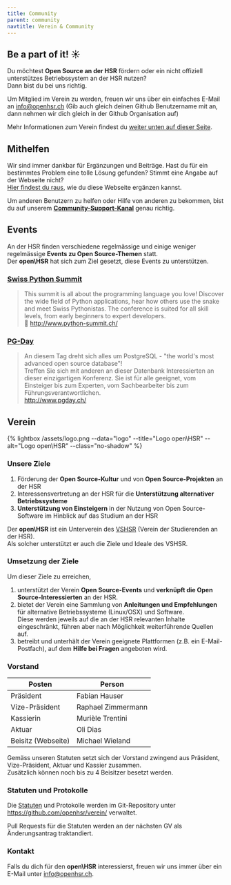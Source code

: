 ```yaml
---
title: Community
parent: community
navtitle: Verein & Community
---
```


## Be a part of it! :sunny:

Du möchtest **Open Source an der HSR** fördern oder ein nicht offiziell unterstützes Betriebssystem an der HSR nutzen?  
Dann bist du bei uns richtig.

Um Mitglied im Verein zu werden, freuen wir uns über ein einfaches E-Mail an <info@openhsr.ch> (Gib auch gleich deinen Github Benutzername mit an, dann nehmen wir dich gleich in der Github Organisation auf)

Mehr Informationen zum Verein findest du [weiter unten auf dieser Seite](#verein).

## Mithelfen

Wir sind immer dankbar für Ergänzungen und Beiträge. Hast du für ein bestimmtes Problem eine tolle Lösung gefunden? Stimmt eine Angabe auf der Webseite nicht?  
[Hier findest du raus](/contribute/), wie du diese Webseite ergänzen kannst.

Um anderen Benutzern zu helfen oder Hilfe von anderen zu bekommen, bist du auf unserem **[Community-Support-Kanal](/hilfe/)** genau richtig.

## Events

An der HSR finden verschiedene regelmässige und einige weniger regelmässige **Events zu Open Source-Themen** statt.  
Der **open\HSR** hat sich zum Ziel gesetzt, diese Events zu unterstützen.

### [Swiss Python Summit](http://www.python-summit.ch/)

> This summit is all about the programming language you love! Discover the wide field of Python applications, hear how others use the snake and meet Swiss Pythonistas. The conference is suited for all skill levels, from early beginners to expert developers.  
:snake: <http://www.python-summit.ch/>

### [PG-Day](http://www.pgday.ch/)
> An diesem Tag dreht sich alles um PostgreSQL - "the world's most advanced open source database"!  
> Treffen Sie sich mit anderen an dieser Datenbank Interessierten an dieser einzigartigen Konferenz. Sie ist für alle geeignet, vom Einsteiger bis zum Experten, vom Sachbearbeiter bis zum Führungsverantwortlichen.  
<http://www.pgday.ch/>

## Verein

{% lightbox /assets/logo.png --data="logo" --title="Logo open\HSR" --alt="Logo open\HSR" --class="no-shadow" %}

### Unsere Ziele

1. Förderung der **Open Source-Kultur** und von **Open Source-Projekten** an der HSR
2. Interessensvertretung an der HSR für die **Unterstützung alternativer Betriebssysteme**
3. **Unterstützung von Einsteigern** in der Nutzung von Open Source-Software im Hinblick auf das Studium an der HSR

Der **open\HSR** ist ein Unterverein des [VSHSR](https://www.vshsr.ch/) (Verein der Studierenden an der HSR).  
Als solcher unterstützt er auch die Ziele und Ideale des VSHSR.


### Umsetzung der Ziele

Um dieser Ziele zu erreichen,

1. unterstützt der Verein **Open Source-Events** und **verknüpft die Open Source-Interessierten** an der HSR.
2. bietet der Verein eine Sammlung von **Anleitungen und Empfehlungen** für alternative Betriebssysteme (Linux/OSX) und Software.  
   Diese werden jeweils auf die an der HSR relevanten Inhalte eingeschränkt, führen aber nach Möglichkeit weiterführende Quellen auf.
3. betreibt und unterhält der Verein geeignete Plattformen (z.B. ein E-Mail-Postfach), auf dem **Hilfe bei Fragen** angeboten wird.


### Vorstand

Posten | Person
------ | ------
Präsident | Fabian Hauser
Vize-Präsident | Raphael Zimmermann
Kassierin | Murièle Trentini
Aktuar  | Oli Dias
Beisitz (Webseite) | Michael Wieland

Gemäss unseren Statuten setzt sich der Vorstand zwingend aus Präsident, Vize-Präsident, Aktuar und Kassier zusammen.  
Zusätzlich können noch bis zu 4 Beisitzer besetzt werden.

### Statuten und Protokolle

Die [Statuten](/assets/verein/statuten.pdf) und Protokolle werden im Git-Repository unter <https://github.com/openhsr/verein/> verwaltet.

Pull Requests für die Statuten werden an der nächsten GV als Änderungsantrag traktandiert.

### Kontakt

Falls du dich für den **open\HSR** interessierst, freuen wir uns immer über ein E-Mail unter <info@openhsr.ch>.
